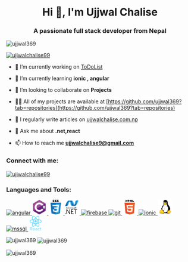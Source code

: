 <h1 align="center">Hi 👋, I'm Ujjwal Chalise</h1>
<h3 align="center">A passionate full stack developer from Nepal</h3>

<p align="left"> <img src="https://komarev.com/ghpvc/?username=ujjwal369&label=Profile%20views&color=0e75b6&style=flat" alt="ujjwal369" /> </p>

<p align="left"> <a href="https://twitter.com/ujjwalchalise99" target="blank"><img src="https://img.shields.io/twitter/follow/ujjwalchalise99?logo=twitter&style=for-the-badge" alt="ujjwalchalise99" /></a> </p>

- 🔭 I’m currently working on [ToDoList](https://github.com/ujjwal369/toDoList)

- 🌱 I’m currently learning **ionic , angular**

- 👯 I’m looking to collaborate on **Projects**

- 👨‍💻 All of my projects are available at [https://github.com/ujjwal369?tab=repositories](https://github.com/ujjwal369?tab=repositories)

- 📝 I regularly write articles on [ujjwalchalise.com.np](ujjwalchalise.com.np)

- 💬 Ask me about **.net,react**

- 📫 How to reach me **ujjwalchalise9@gmail.com**

<h3 align="left">Connect with me:</h3>
<p align="left">
<a href="https://twitter.com/ujjwalchalise99" target="blank"><img align="center" src="https://raw.githubusercontent.com/rahuldkjain/github-profile-readme-generator/master/src/images/icons/Social/twitter.svg" alt="ujjwalchalise99" height="30" width="40" /></a>
</p>

<h3 align="left">Languages and Tools:</h3>
<p align="left"> <a href="https://angular.io" target="_blank" rel="noreferrer"> <img src="https://angular.io/assets/images/logos/angular/angular.svg" alt="angular" width="40" height="40"/> </a> <a href="https://www.w3schools.com/cs/" target="_blank" rel="noreferrer"> <img src="https://raw.githubusercontent.com/devicons/devicon/master/icons/csharp/csharp-original.svg" alt="csharp" width="40" height="40"/> </a> <a href="https://www.w3schools.com/css/" target="_blank" rel="noreferrer"> <img src="https://raw.githubusercontent.com/devicons/devicon/master/icons/css3/css3-original-wordmark.svg" alt="css3" width="40" height="40"/> </a> <a href="https://dotnet.microsoft.com/" target="_blank" rel="noreferrer"> <img src="https://raw.githubusercontent.com/devicons/devicon/master/icons/dot-net/dot-net-original-wordmark.svg" alt="dotnet" width="40" height="40"/> </a> <a href="https://firebase.google.com/" target="_blank" rel="noreferrer"> <img src="https://www.vectorlogo.zone/logos/firebase/firebase-icon.svg" alt="firebase" width="40" height="40"/> </a> <a href="https://git-scm.com/" target="_blank" rel="noreferrer"> <img src="https://www.vectorlogo.zone/logos/git-scm/git-scm-icon.svg" alt="git" width="40" height="40"/> </a> <a href="https://www.w3.org/html/" target="_blank" rel="noreferrer"> <img src="https://raw.githubusercontent.com/devicons/devicon/master/icons/html5/html5-original-wordmark.svg" alt="html5" width="40" height="40"/> </a> <a href="https://ionicframework.com" target="_blank" rel="noreferrer"> <img src="https://upload.wikimedia.org/wikipedia/commons/d/d1/Ionic_Logo.svg" alt="ionic" width="40" height="40"/> </a> <a href="https://www.linux.org/" target="_blank" rel="noreferrer"> <img src="https://raw.githubusercontent.com/devicons/devicon/master/icons/linux/linux-original.svg" alt="linux" width="40" height="40"/> </a> <a href="https://www.microsoft.com/en-us/sql-server" target="_blank" rel="noreferrer"> <img src="https://www.svgrepo.com/show/303229/microsoft-sql-server-logo.svg" alt="mssql" width="40" height="40"/> </a> <a href="https://reactjs.org/" target="_blank" rel="noreferrer"> <img src="https://raw.githubusercontent.com/devicons/devicon/master/icons/react/react-original-wordmark.svg" alt="react" width="40" height="40"/> </a> </p>

<p><img align="left" src="https://github-readme-stats.vercel.app/api/top-langs?username=ujjwal369&show_icons=true&locale=en&layout=compact" alt="ujjwal369" /></p>

<p>&nbsp;<img align="center" src="https://github-readme-stats.vercel.app/api?username=ujjwal369&show_icons=true&locale=en" alt="ujjwal369" /></p>

<p><img align="center" src="https://github-readme-streak-stats.herokuapp.com/?user=ujjwal369&" alt="ujjwal369" /></p>
